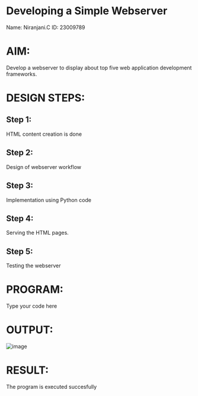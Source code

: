 # Developing a Simple Webserver
Name: Niranjani.C
ID: 23009789

# AIM:

Develop a webserver to display about top five web application development frameworks.

# DESIGN STEPS:

## Step 1:

HTML content creation is done

## Step 2:

Design of webserver workflow

## Step 3:

Implementation using Python code

## Step 4:

Serving the HTML pages.

## Step 5:

Testing the webserver
# PROGRAM:
Type your code here
# OUTPUT:
![image](/images/webserver1.png)
# RESULT:

The program is executed succesfully
